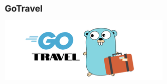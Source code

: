 # GoTravel

![alt text](https://raw.githubusercontent.com/Cleopatric/go-travel/main/icon.png?raw=true)